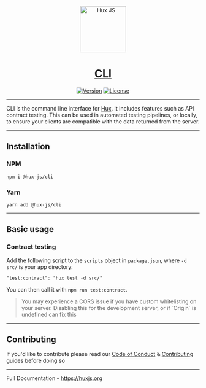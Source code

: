 <p align="center">
  <a href="https://huxjs.org" target="_blank" rel="noopener noreferrer">
    <img src="https://avatars1.githubusercontent.com/u/74376133?s=200&v=4" alt="Hux JS" width="120"/>
  </a>
</p>

<h1 align="center"><a href="https://huxjs.org" target="_blank" rel="noopener noreferrer">CLI</a></h1>

<p align="center">
  <a href="https://www.npmjs.com/package/@hux-js/cli"><img src="https://img.shields.io/badge/npm-v0.1.0-blue" alt="Version"></a>
  <a href="https://www.npmjs.com/package/@hux-js/cli"><img src="https://img.shields.io/badge/license-MIT-blue.svg" alt="License"></a>
</p>

---

CLI is the command line interface for [Hux](https://github.com/hux-js/hux). It includes features such as API contract testing. This can be used in automated testing pipelines, or locally, to ensure your clients are compatible with the data returned from the server.

---

## Installation

### NPM

```
npm i @hux-js/cli
```

### Yarn

```
yarn add @hux-js/cli
```

---

## Basic usage

### Contract testing

Add the following script to the `scripts` object in `package.json`, where `-d src/` is your app directory:

<code>"test:contract": "hux test -d src/"</code>

You can then call it with `npm run test:contract`.

<blockquote>You may experience a CORS issue if you have custom whitelisting on your server. Disabling this for the development server, or if `Origin` is undefined can fix this</blockquote>

---

## Contributing

If you'd like to contribute please read our [Code of Conduct](https://github.com/hux-js/hux-cli/blob/develop/CODE_OF_CONDUCT.md) & [Contributing](https://github.com/hux-js/hux-cli/blob/develop/CONTRIBUTING.md) guides before doing so

---

Full Documentation - https://huxjs.org